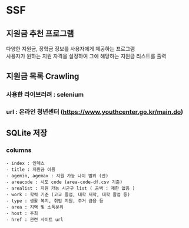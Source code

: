 # SSF

## 지원금 추천 프로그램  
다양한 지원금, 장학금 정보를 사용자에게 제공하는 프로그램  
사용자가 원하는 지원 자격을 설정하여 그에 해당하는 지원금 리스트를 출력  


## 지원금 목록 Crawling  
### 사용한 라이브러려 : selenium  
### url : 온라인 청년센터 (https://www.youthcenter.go.kr/main.do)  
  

## SQLite 저장  
### columns
    - index : 인덱스  
    - title : 지원금 이름  
    - agemin, agemax : 지원 가능 나이 범위 (만)
    - areacode : 시도 code (area-code-df.csv 기준)
    - arealist : 지원 가능 시군구 list ( 공백 : 제한 없음 ) 
    - work : 학력 기준 (고교 졸업, 대학 재학, 대학 졸업 등)
    - type : 생활 복지, 취업 지원, 주거 금융 등
    - area : 지역 및 소득분위
    - host : 주최
    - href : 관련 사이트 url

